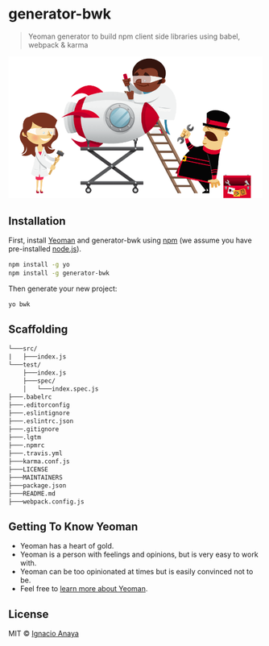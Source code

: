 # generator-bwk
> Yeoman generator to build npm client side libraries using babel, webpack & karma

![yeoman](img/yeoman.png)


## Installation

First, install [Yeoman](http://yeoman.io) and generator-bwk using [npm](https://www.npmjs.com/) (we assume you have pre-installed [node.js](https://nodejs.org/)).

```bash
npm install -g yo
npm install -g generator-bwk
```

Then generate your new project:

```bash
yo bwk
```

## Scaffolding

```
└───src/
|   ├───index.js
└───test/
    ├───index.js
    ├───spec/
    │   └───index.spec.js
├───.babelrc
├───.editorconfig
├───.eslintignore
├───.eslintrc.json
├───.gitignore
├───.lgtm
├───.npmrc
├───.travis.yml
├───karma.conf.js
├───LICENSE
├───MAINTAINERS
├───package.json
├───README.md
├───webpack.config.js
```

## Getting To Know Yeoman

 * Yeoman has a heart of gold.
 * Yeoman is a person with feelings and opinions, but is very easy to work with.
 * Yeoman can be too opinionated at times but is easily convinced not to be.
 * Feel free to [learn more about Yeoman](http://yeoman.io/).

## License

MIT © [Ignacio Anaya]()

